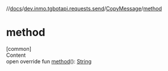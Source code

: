 //[docs](../../../index.md)/[dev.inmo.tgbotapi.requests.send](../index.md)/[CopyMessage](index.md)/[method](method.md)



# method  
[common]  
Content  
open override fun [method](method.md)(): [String](https://kotlinlang.org/api/latest/jvm/stdlib/kotlin/-string/index.html)  



